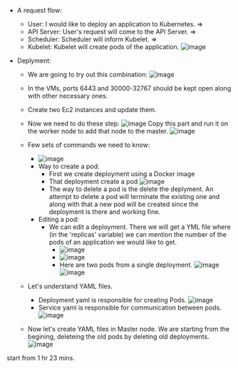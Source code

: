 - A request flow:
  - User: I would like to deploy an application to Kubernetes. =>
  - API Server: User's request will come to the API Server. =>
  - Scheduler: Scheduler will inform Kubelet. =>
  - Kubelet: Kubelet will create pods of the application.
    ![image](https://github.com/iemad/Learning-DevOps-2023/assets/17620076/aa63be68-c428-46c1-b869-8ffaee06d24e)


- Deplyment:
  - We are going to try out this combination:
    ![image](https://github.com/iemad/Learning-DevOps-2023/assets/17620076/edb2d2ba-878f-4823-82c3-30cb5177c387)
  - In the VMs, ports 6443 and 30000-32767 should be kept open along with other necessary ones.
  - Create two Ec2 instances and update them.
  - Now we need to do these step:
    ![image](https://github.com/iemad/Learning-DevOps-2023/assets/17620076/408a3bec-0f57-4020-96c9-5a679ff50c28)
    Copy this part and run it on the worker node to add that node to the master.
    ![image](https://github.com/iemad/Learning-DevOps-2023/assets/17620076/2dc28742-7f8d-49d2-908a-c4abdcc80cff)
  - Few sets of commands we need to know:
    - ![image](https://github.com/iemad/Learning-DevOps-2023/assets/17620076/408554d0-d7c3-4f51-bc21-3c0ee13ae36b)
    - Way to create a pod:
      - First we create deployment using a Docker image
      - That deployment create a pod
        ![image](https://github.com/iemad/Learning-DevOps-2023/assets/17620076/f7413e7e-8be9-4669-8c69-f48983ea9edc)
      - The way to delete a pod is the delete the deplyment. An attempt to delete a pod will terminate the existing one and along with that a new pod will be created since the deployment is there and working fine.
    - Editing a pod:
      - We can edit a deployment. There we will get a YML file where (in the 'replicas' variable) we can mention the number of the pods of an application we would like to get.
        - ![image](https://github.com/iemad/Learning-DevOps-2023/assets/17620076/89804d33-72db-4740-9100-573f3818ba5c)
        - ![image](https://github.com/iemad/Learning-DevOps-2023/assets/17620076/3c6d4ed5-098b-4de4-898f-f68dd8917945)
        - Here are two pods from a single deployment.
          ![image](https://github.com/iemad/Learning-DevOps-2023/assets/17620076/334e83ad-c149-4f52-bae8-7f9e5e471a71)
          ![image](https://github.com/iemad/Learning-DevOps-2023/assets/17620076/0455bb0c-7d39-4e59-abf0-6e4036d63dbd)
       
  - Let's understand YAML files.
    - Deployment yaml is responsible for creating Pods.
      ![image](https://github.com/iemad/Learning-DevOps-2023/assets/17620076/797d1bed-fd6a-4860-b369-55f6de3e3127)
    - Service yaml is responsible for communication between pods.
      ![image](https://github.com/iemad/Learning-DevOps-2023/assets/17620076/9e798849-f3a1-47e4-9616-2cb32e9911a7)

  - Now let's create YAML files in Master node. We are starting from the begining, deleteing the old pods by deleting old deployments.
    ![image](https://github.com/iemad/Learning-DevOps-2023/assets/17620076/54c68b66-1a07-4bfc-9450-39c65aa75eec)



start from 1 hr 23 mins.





